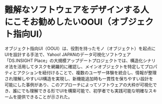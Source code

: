 # 難解なソフトウェアをデザインする人にこそお勧めしたいOOUI（オブジェクト指向UI）

オブジェクト指向UI（OOUI）は、役割を持ったモノ（オブジェクト）を起点にUIを設計する手法で、Yahoo! JAPANのデータ可視化ソフトウェア「DS.INSIGHT Place」の大規模アップデートプロジェクトでは、構造化シナリオ法を活用してタスクを網羅的に確認し、メインオブジェクトを特定してプロパティとアクションを紐付けることで、複数のユーザー体験を統合し、情報が整理され理解しやすいUI構造を実現し、新機能追加時も一貫性を保ちやすい設計を可能にした事例があり、このアプローチによってソフトウェアの大枠が可視化でき、誰にでも理解できる形でUIを構築可能で、初学者でも実践可能な明確なスキームを提供できることが示された。 